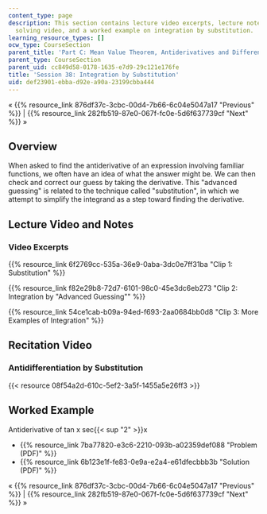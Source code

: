 ```yaml
---
content_type: page
description: This section contains lecture video excerpts, lecture notes, a problem
  solving video, and a worked example on integration by substitution.
learning_resource_types: []
ocw_type: CourseSection
parent_title: 'Part C: Mean Value Theorem, Antiderivatives and Differential Equations'
parent_type: CourseSection
parent_uid: cc849d58-0178-1635-e7d9-29c121e176fe
title: 'Session 38: Integration by Substitution'
uid: def23901-ebba-d92e-a90a-23199cbba444
---
```


« {{% resource_link 876df37c-3cbc-00d4-7b66-6c04e5047a17 "Previous" %}} | {{% resource_link 282fb519-87e0-067f-fc0e-5d6f637739cf "Next" %}} »

Overview
--------

When asked to find the antiderivative of an expression involving familiar functions, we often have an idea of what the answer might be. We can then check and correct our guess by taking the derivative. This "advanced guessing" is related to the technique called "substitution", in which we attempt to simplify the integrand as a step toward finding the derivative.

Lecture Video and Notes
-----------------------

### Video Excerpts

{{% resource_link 6f2769cc-535a-36e9-0aba-3dc0e7ff31ba "Clip 1: Substitution" %}}

{{% resource_link f82e29b8-72d7-6101-98c0-45e3dc6eb273 "Clip 2: Integration by \"Advanced Guessing\"" %}}

{{% resource_link 54ce1cab-b09a-94ed-f693-2aa0684bb0d8 "Clip 3: More Examples of Integration" %}}

Recitation Video
----------------

### Antidifferentiation by Substitution

{{< resource 08f54a2d-610c-5ef2-3a5f-1455a5e26ff3 >}}

Worked Example
--------------

Antiderivative of tan x sec{{< sup "2" >}}x

*   {{% resource_link 7ba77820-e3c6-2210-093b-a02359def088 "Problem (PDF)" %}}
*   {{% resource_link 6b123e1f-fe83-0e9a-e2a4-e61dfecbbb3b "Solution (PDF)" %}}

« {{% resource_link 876df37c-3cbc-00d4-7b66-6c04e5047a17 "Previous" %}} | {{% resource_link 282fb519-87e0-067f-fc0e-5d6f637739cf "Next" %}} »
